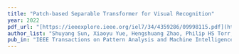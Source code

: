 ```yaml
---
title: "Patch-based Separable Transformer for Visual Recognition"
year: 2022
pdf_url: "[https://ieeexplore.ieee.org/iel7/34/4359286/09998115.pdf](https://ieeexplore.ieee.org/iel7/34/4359286/09998115.pdf)"
author_list: "Shuyang Sun, Xiaoyu Yue, Hengshuang Zhao, Philip HS Torr, Song Ba"
pub_in: "IEEE Transactions on Pattern Analysis and Machine Intelligence"
---
```

